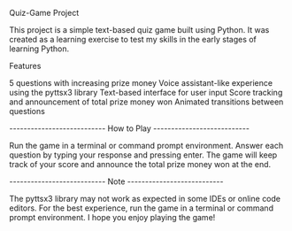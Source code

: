 Quiz-Game Project


This project is a simple text-based quiz game built using Python. It was created as a learning exercise to test my skills in the early stages of learning Python.

Features

5 questions with increasing prize money
Voice assistant-like experience using the pyttsx3 library
Text-based interface for user input
Score tracking and announcement of total prize money won
Animated transitions between questions


---------------------------  How to Play  ---------------------------

Run the game in a terminal or command prompt environment.
Answer each question by typing your response and pressing enter.
The game will keep track of your score and announce the total prize money won at the end.


---------------------------  Note  ---------------------------

The pyttsx3 library may not work as expected in some IDEs or online code editors. For the best experience, run the game in a terminal or command prompt environment.
I hope you enjoy playing the game!
